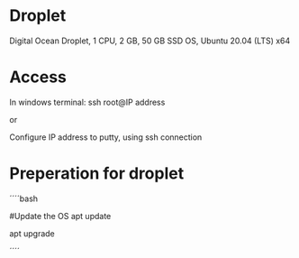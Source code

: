 # Droplet
Digital Ocean Droplet, 1 CPU, 2 GB, 50 GB SSD
OS, Ubuntu 20.04 (LTS) x64

# Access
In windows terminal: ssh root@IP address

or

Configure IP address to putty, using ssh connection

# Preperation for droplet
´´´´bash

#Update the OS
apt update

apt upgrade
 
´´´´
